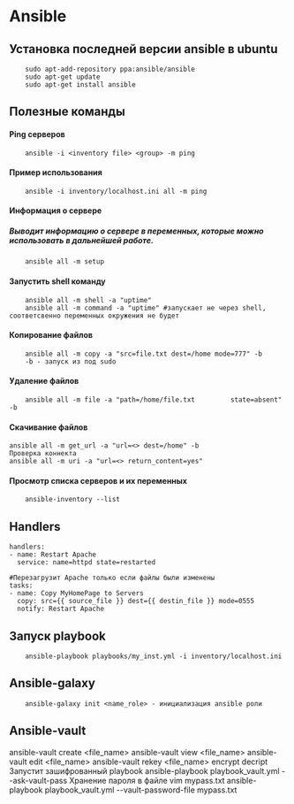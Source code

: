 # Ansible

## Установка последней версии ansible в ubuntu
```
    sudo apt-add-repository ppa:ansible/ansible
    sudo apt-get update
    sudo apt-get install ansible
```

## Полезные команды
#### Ping серверов
```
    ansible -i <inventory file> <group> -m ping
```
#### Пример использования
```
    ansible -i inventory/localhost.ini all -m ping
```
#### Информация о сервере
##### Выводит информацию о сервере в переменных, которые можно использовать в дальнейшей работе.
```
    ansible all -m setup
```
#### Запустить shell команду
```
    ansible all -m shell -a "uptime"
    ansible all -m command -a "uptime" #запускает не через shell, соответсвенно переменных окружения не будет
```
#### Копирование файлов
```
    ansible all -m copy -a "src=file.txt dest=/home mode=777" -b
    -b - запуск из под sudo
``` 
#### Удаление файлов
```
    ansible all -m file -a "path=/home/file.txt         state=absent" -b
```
#### Скачивание файлов
```
ansible all -m get_url -a "url=<> dest=/home" -b
Проверка коннекта
ansible all -m uri -a "url=<> return_content=yes"
```
#### Просмотр списка серверов и их переменных
```
    ansible-inventory --list
``` 

## Handlers

    handlers:
    - name: Restart Apache
      service: name=httpd state=restarted

    #Перезагрузит Apache только если файлы были изменены 
    tasks:
    - name: Copy MyHomePage to Servers
      copy: src={{ source_file }} dest={{ destin_file }} mode=0555
      notify: Restart Apache

## Запуск playbook
```
    ansible-playbook playbooks/my_inst.yml -i inventory/localhost.ini
```

## Ansible-galaxy
```
    ansible-galaxy init <name_role> - инициализация ansible роли
```

## Ansible-vault
ansible-vault create <file_name>
ansible-vault view <file_name>
ansible-vault edit <file_name>
ansible-vault rekey <file_name>
encrypt 
decript
Запустит зашифрованный playbook
ansible-playbook playbook_vault.yml --ask-vault-pass
Хранение пароля в файле 
vim mypass.txt 
ansible-playbook playbook_vault.yml --vault-password-file mypass.txt


